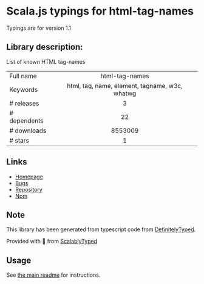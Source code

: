 
# Scala.js typings for html-tag-names

Typings are for version 1.1

## Library description:
List of known HTML tag-names

|                    |                 |
| ------------------ | :-------------: |
| Full name          | html-tag-names |
| Keywords           | html, tag, name, element, tagname, w3c, whatwg |
| # releases         | 3 |
| # dependents       | 22 |
| # downloads        | 8553009 |
| # stars            | 1 |

## Links
- [Homepage](https://github.com/wooorm/html-tag-names#readme)
- [Bugs](https://github.com/wooorm/html-tag-names/issues)
- [Repository](https://github.com/wooorm/html-tag-names)
- [Npm](https://www.npmjs.com/package/html-tag-names)
    


## Note
This library has been generated from typescript code from [DefinitelyTyped](https://definitelytyped.org).

Provided with :purple_heart: from [ScalablyTyped](https://github.com/oyvindberg/ScalablyTyped)

## Usage
See [the main readme](../../readme.md) for instructions.


